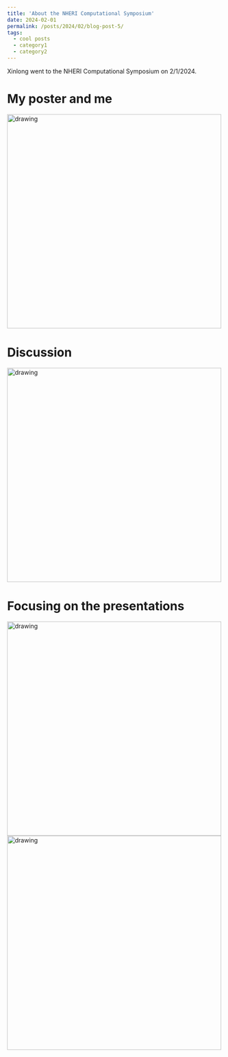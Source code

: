 ```yaml
---
title: 'About the NHERI Computational Symposium'
date: 2024-02-01
permalink: /posts/2024/02/blog-post-5/
tags:
  - cool posts
  - category1
  - category2
---
```


Xinlong went to the NHERI Computational Symposium on 2/1/2024.

My poster and me
======
<img src="http://xinlong-du.github.io/files/NHERI_007.jpg" alt="drawing" width="500"/>

Discussion
======
<img src="http://xinlong-du.github.io/files/NHERI_133.jpg" alt="drawing" width="500"/>

Focusing on the presentations
======
<img src="http://xinlong-du.github.io/files/NHERI_164.jpg" alt="drawing" width="500"/>
<img src="http://xinlong-du.github.io/files/NHERI_538.jpg" alt="drawing" width="500"/>